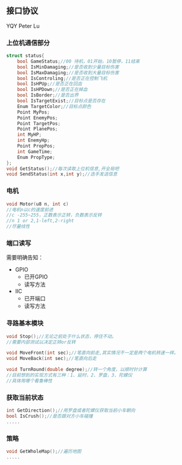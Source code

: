 ## 接口协议
YQY 
Peter Lu 


### 上位机通信部分
```c
struct status{
    bool GameStatus;//00 待机，01开始，10暂停，11结束
    bool IsMinDamaging;//是否收到少量目标伤害
    bool IsMaxDamaging;//是否收到大量目标伤害
    bool IsControling;//是否正在控制飞机
    bool IsHPUp;//是否正在回血
    bool IsHPDown;//是否正在掉血
    bool IsBorder;//是否出界
    bool IsTargetExist;//目标点是否存在
    Enum TargetColor;//目标点颜色
    Point MyPos;
    Point EnemyPos;
    Point TargetPos;
    Point PlanePos;
    int MyHP;
    int EnemyHp;
    Point PropPos;
    int GameTime;
    Enum PropType;
};
void GetStatus();//每次读取上位机信息,开全局吧
void SendStatus(int x,int y);//选手发送信息
```

### 电机
```c
void Motor(u8 n, int c)
//电机n以c的速度前进
//c -255~255，正数表示正转，负数表示反转
//n 1 or 2,1-left,2-right
//尽量线性
```

### 端口读写
需要明确告知：
- GPIO
    - 已开GPIO
    - 读写方法
- IIC
    - 已开端口
    - 读写方法


### 寻路基本模块
```c
void Stop();//无论之前处于什么状态，停住不动。
//需要内部测试以决定正转or反转

void MoveFront(int sec);//笔直向前走,其实情况不一定是两个电机转速一样。
void MoveBack(int sec);//笔直向后走

void TurnRound(double degree);//转一个角度，以顺时针计算
//目前想到的实现方式有三种：1、延时，2、罗盘，3、陀螺仪
//具体用哪个看鲁棒性
```

### 获取当前状态
```c
int GetDirection();//用罗盘或者陀螺仪获取当前小车朝向
bool IsCrush();//是否跟对方小车碰撞
.....
```

### 策略
```c
void GetWholeMap();//遍历地图
.....
```
